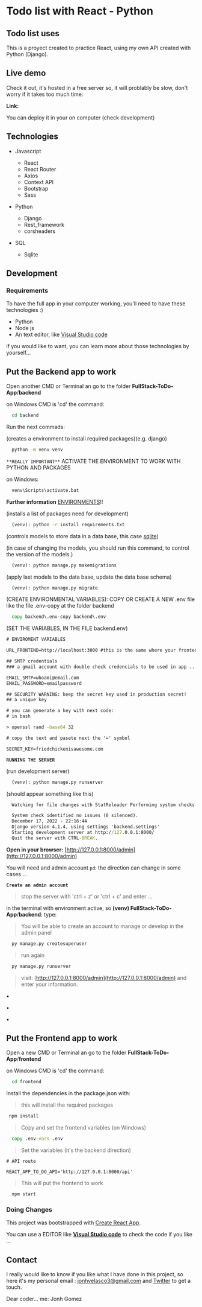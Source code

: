 # Todo list with React - Python

## Todo list uses

This is a proyect created to practice React, using my own API created with Python (Django).

## Live demo

Check it out, it's hosted in a free server so, it will problably be slow, don't worry if it takes too much time:

**Link:**

You can deploy it in your on computer (check development)

## Technologies

* Javascript
  * React
  * React Router
  * Axios
  * Context API
  * Bootstrap
  * Sass

* Python
  * Django
  * Rest_framework
  * corsheaders

* SQL
  * Sqlite

## Development

### Requirements

To have the full app in your computer working, you'll need to have these technologies :)

* Python
* Node js
* An text editor, like [Visual Studio code](https://code.visualstudio.com/)

if you would like to want, you can learn more about those technologies by yourself...

## Put the Backend app to work

Open another CMD or Terminal an go to the folder **FullStack-ToDo-App**/**backend**

on Windows CMD is 'cd' the command:

```cmd
  cd backend
```

Run the next commads:

(creates a environment to install required packages)(e.g. django)

```cmd
  python -m venv venv
```

`**REALLY IMPORTANT**` ACTIVATE THE ENVIRONMENT TO WORK WITH PYTHON AND PACKAGES

on Windows:

```cmd
  venv\Scripts\activate.bat
```

**Further information** [ENVIRONMENTS](https://docs.python.org/3/tutorial/venv.html)!!

(installs a list of packages need for development)

```cmd
  (venv): python -r install requirements.txt
```

(controls models to store data in a data base, this case [sqlite](https://docs.djangoproject.com/en/4.1/ref/databases/))

(in case of changing the models, you should run this command, to control the version of the models.)

```cmd
  (venv): python manage.py makemigrations
```

(apply last models to the data base, update the data base schema)

```cmd
  (venv): python manage.py migrate
```

(CREATE ENVIRONMENTAL VARIABLES): COPY OR CREATE A NEW .env file like the file .env-copy at the folder backend

```cmd
  copy backend\.env-copy backend\.env
```

(SET THE VARIABLES, IN THE FILE backend\.env)

```cmd
# ENVIROMENT VARIABLES

URL_FRONTEND=http://localhost:3000 #this is the same where your frontend is running ...

## SMTP credentials
### a gmail account with double check credencials to be used in app ...

EMAIL_SMTP=whoami@email.com
EMAIL_PASSWORD=emailpassword

## SECURITY WARNING: keep the secret key used in production secret!
## a unique key

# you can generate a key with next code:
# in bash

> openssl rand -base64 32

# copy the text and pasete next the '=' symbol

SECRET_KEY=friedchickenisawesome.com

```

**`RUNNING THE SERVER`**

(run development server)

```cmd
  (venv): python manage.py runserver
```

(should appear something like this)

```cmd
  Watching for file changes with StatReloader Performing system checks...

  System check identified no issues (0 silenced).
  December 17, 2022 - 22:16:44
  Django version 4.1.4, using settings 'backend.settings'
  Starting development server at http://127.0.0.1:8000/
  Quit the server with CTRL-BREAK.

```

**Open in your browser:** [http://127.0.0.1:8000/admin](http://127.0.0.1:8000/admin)

You will need and admin account
`pd`: the direction can change in some cases ...

**`Create an admin account`**

> stop the server with 'ctrl + z' or 'ctrl + c' and enter ...

in the terminal with environment active, so **(venv) FullStack-ToDo-App**/**backend**: type:

> You will be able to create an account to manage or develop in the admin panel

```cmd
  py manage.py createsuperuser
```

>run again

```cmd
  py manage.py runserver
```

> visit: [http://127.0.0.1:8000/admin](http://127.0.0.1:8000/admin) and enter your information.

•

•

•

## Put the Frontend app to work

Open a new CMD or Terminal an go to the folder **FullStack-ToDo-App**/**frontend**

on Windows CMD is 'cd' the command:

```cmd
  cd frontend
```

Install the dependencies in the package.json with:

>this will install the required packages

```cmd
 npm install
```

> Copy and set the frontend variables (on Windows)

```cmd
  copy .env-vars .env
```

> Set the variables (it's the backend direction)

```env
# API route

REACT_APP_TO_DO_API='http://127.0.0.1:8000/api'
```

>This will put the frontend to work

```cmd
  npm start
```

### Doing Changes

This project was bootstrapped with [Create React App](https://github.com/facebook/create-react-app).

You can use a EDITOR like [**Visual Studio code**](https://code.visualstudio.com/) to check the code if you like ...

## Contact

I really would like to know if you like what I have done in this project, so here it's my personal email : jonhvelasco3@gmail.com and [Twitter](https://twitter.com/Rvjonh) to get a touch.

Dear coder... me: Jonh Gomez
